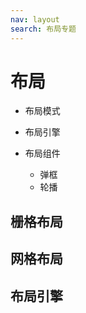 ```yaml
---
nav: layout
search: 布局专题
---
```


# 布局

- 布局模式
- 布局引擎
- 布局组件
    
    - 弹框
    - 轮播

## 栅格布局
   
## 网格布局

## 布局引擎



